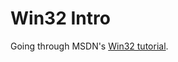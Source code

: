 # Win32 Intro

Going through MSDN's [Win32 tutorial](https://docs.microsoft.com/en-us/windows/win32/learnwin32/learn-to-program-for-windows).
